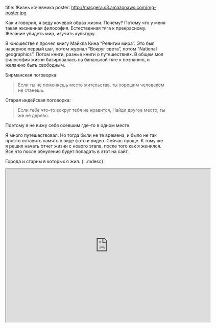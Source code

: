title: Жизнь кочевника
poster: http://macgera.s3.amazonaws.com/mg-poster.jpg

Как и говорил, я веду кочевой образ жизни. Почему? Потому что у меня такая жизненная философия. Естественная тяга к прекрасному. Желание увидеть мир, изучить культуру.

В юношестве я прочел книгу Майкла Кина “Религии мира”. Это был наверное первый шаг, потом журнал “Вокруг света”, потом “National geographics”. Потом книги, разные книги о путешествиях. В общем моя философия жизни базировалась на банальной тяге к познанию, и желанию быть свободным.

Бирманская поговорка:

>Если ты не поменяешь место жительства, ты хорошим человеком не станешь.

Старая индейская поговорка:

>Если тебе что–то вокруг тебя не нравится, Найди другое место, ты же не дерево.

Поэтому я не вижу себя осевшим где–то в одном месте.

Я много путешествовал. Но тогда были не те времена, и было не так просто оставить память в виде фото и видео. Сейчас проще. К тому же я решил начать отчет жизни с нового этапа, после того как я женился. Все что после обнуления будет попадать в этот на сайт.

Города и старны в которых я жил.
{: .mdesc}

<div class="if">
    <iframe src="https://mapsengine.google.com/map/u/0/embed?mid=zPOsYSJJJ2To.kLZDa27Axk3w" width="640" height="480"></iframe>
</div>

